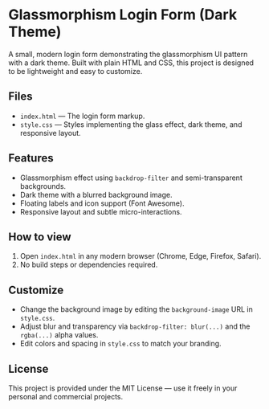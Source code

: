 # Glassmorphism Login Form (Dark Theme)

A small, modern login form demonstrating the glassmorphism UI pattern with a dark theme. Built with plain HTML and CSS, this project is designed to be lightweight and easy to customize.

## Files

- `index.html` — The login form markup.
- `style.css` — Styles implementing the glass effect, dark theme, and responsive layout.

## Features

- Glassmorphism effect using `backdrop-filter` and semi-transparent backgrounds.
- Dark theme with a blurred background image.
- Floating labels and icon support (Font Awesome).
- Responsive layout and subtle micro-interactions.

## How to view

1. Open `index.html` in any modern browser (Chrome, Edge, Firefox, Safari).
2. No build steps or dependencies required.

## Customize

- Change the background image by editing the `background-image` URL in `style.css`.
- Adjust blur and transparency via `backdrop-filter: blur(...)` and the `rgba(...)` alpha values.
- Edit colors and spacing in `style.css` to match your branding.

## License

This project is provided under the MIT License — use it freely in your personal and commercial projects.
